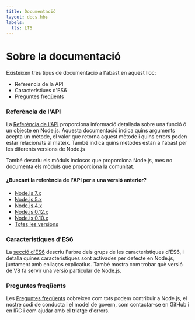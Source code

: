 ```yaml
---
title: Documentació
layout: docs.hbs
labels:
  lts: LTS
---
```


# Sobre la documentació

Existeixen tres tipus de documentació a l'abast en aquest lloc:

* Referència de la API
* Característiues d'ES6
* Preguntes freqüents

### Referència de l'API

La [Referència de l'API](/api/) proporciona informació detallada sobre una funció ó un objecte en Node.js. Aquesta
documentació indica quins arguments acepta un mètode, el valor que retorna aquest mètode i quins errors poden estar
relacionats al mateix. També indica quins mètodes estàn a l'abast per les diferents versions de Node.js

També descriu els mòduls inclosos que proporciona Node.js, mes no documenta els mòduls que proporciona la comunitat.

<div class="highlight-box">
    <h4>¿Buscant la referència de l'API per a una versió anterior?</h4>

   <ul>
        <li><a href="https://nodejs.org/docs/latest-v7.x/api/">Node.js 7.x</a></li>
        <li><a href="https://nodejs.org/docs/latest-v5.x/api/">Node.js 5.x</a></li>
        <li><a href="https://nodejs.org/docs/latest-v4.x/api/">Node.js 4.x</a></li>
        <li><a href="https://nodejs.org/docs/latest-v0.12.x/api/">Node.js 0.12.x</a></li>
        <li><a href="https://nodejs.org/docs/latest-v0.10.x/api/">Node.js 0.10.x</a></li>
        <li><a href="https://nodejs.org/docs/">Totes les versions</a></li>
    </ul>
</div>

### Característiques d'ES6

La [secció d'ES6](/en/docs/es6/) descriu l'arbre dels grups de les característiques d'ÉS6, i detalla quines
característiques sont activades per defecte en Node.js, juntament amb enllaços explicatius. També mostra com trobar
què versió de V8 fa servir una versió particular de Node.js.

### Preguntes freqüents

Les [Preguntes freqüents](/en/docs/faq/) cobreixen com tots podem contribuir a Node.js, el nostre codi de conducta i el
model de govern, com contactar-se en GitHub i en IRC i com ajudar amb el triatge d'errors.
